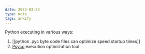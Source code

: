 ```yaml
---
date: 2023-03-23
type: note
tags: ankify
---
```


Python executing in various ways:
1. [[python .pyc byte code files can optimize speed startup times]]
2. [Psyco](https://psyco.sourceforge.net/introduction.html) execution optimization tool
